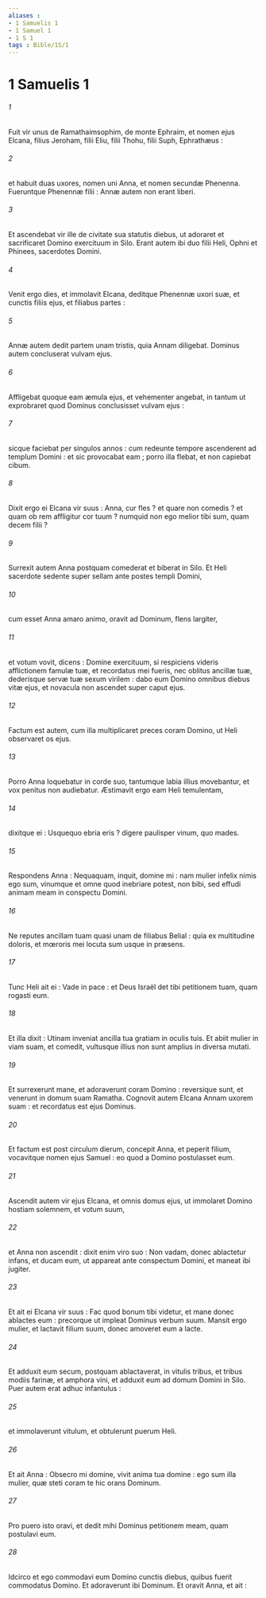 ```yaml
---
aliases : 
- 1 Samuelis 1
- 1 Samuel 1
- 1 S 1
tags : Bible/1S/1
---
```


# 1 Samuelis 1

###### 1
Fuit vir unus de Ramathaimsophim, de monte Ephraim, et nomen ejus Elcana, filius Jeroham, filii Eliu, filii Thohu, filii Suph, Ephrathæus :
###### 2
et habuit duas uxores, nomen uni Anna, et nomen secundæ Phenenna. Fueruntque Phenennæ filii : Annæ autem non erant liberi.
###### 3
Et ascendebat vir ille de civitate sua statutis diebus, ut adoraret et sacrificaret Domino exercituum in Silo. Erant autem ibi duo filii Heli, Ophni et Phinees, sacerdotes Domini.
###### 4
Venit ergo dies, et immolavit Elcana, deditque Phenennæ uxori suæ, et cunctis filiis ejus, et filiabus partes :
###### 5
Annæ autem dedit partem unam tristis, quia Annam diligebat. Dominus autem concluserat vulvam ejus.
###### 6
Affligebat quoque eam æmula ejus, et vehementer angebat, in tantum ut exprobraret quod Dominus conclusisset vulvam ejus :
###### 7
sicque faciebat per singulos annos : cum redeunte tempore ascenderent ad templum Domini : et sic provocabat eam ; porro illa flebat, et non capiebat cibum.
###### 8
Dixit ergo ei Elcana vir suus : Anna, cur fles ? et quare non comedis ? et quam ob rem affligitur cor tuum ? numquid non ego melior tibi sum, quam decem filii ?
###### 9
Surrexit autem Anna postquam comederat et biberat in Silo. Et Heli sacerdote sedente super sellam ante postes templi Domini,
###### 10
cum esset Anna amaro animo, oravit ad Dominum, flens largiter,
###### 11
et votum vovit, dicens : Domine exercituum, si respiciens videris afflictionem famulæ tuæ, et recordatus mei fueris, nec oblitus ancillæ tuæ, dederisque servæ tuæ sexum virilem : dabo eum Domino omnibus diebus vitæ ejus, et novacula non ascendet super caput ejus.
###### 12
Factum est autem, cum illa multiplicaret preces coram Domino, ut Heli observaret os ejus.
###### 13
Porro Anna loquebatur in corde suo, tantumque labia illius movebantur, et vox penitus non audiebatur. Æstimavit ergo eam Heli temulentam,
###### 14
dixitque ei : Usquequo ebria eris ? digere paulisper vinum, quo mades.
###### 15
Respondens Anna : Nequaquam, inquit, domine mi : nam mulier infelix nimis ego sum, vinumque et omne quod inebriare potest, non bibi, sed effudi animam meam in conspectu Domini.
###### 16
Ne reputes ancillam tuam quasi unam de filiabus Belial : quia ex multitudine doloris, et mœroris mei locuta sum usque in præsens.
###### 17
Tunc Heli ait ei : Vade in pace : et Deus Israël det tibi petitionem tuam, quam rogasti eum.
###### 18
Et illa dixit : Utinam inveniat ancilla tua gratiam in oculis tuis. Et abiit mulier in viam suam, et comedit, vultusque illius non sunt amplius in diversa mutati.
###### 19
Et surrexerunt mane, et adoraverunt coram Domino : reversique sunt, et venerunt in domum suam Ramatha. Cognovit autem Elcana Annam uxorem suam : et recordatus est ejus Dominus.
###### 20
Et factum est post circulum dierum, concepit Anna, et peperit filium, vocavitque nomen ejus Samuel : eo quod a Domino postulasset eum.
###### 21
Ascendit autem vir ejus Elcana, et omnis domus ejus, ut immolaret Domino hostiam solemnem, et votum suum,
###### 22
et Anna non ascendit : dixit enim viro suo : Non vadam, donec ablactetur infans, et ducam eum, ut appareat ante conspectum Domini, et maneat ibi jugiter.
###### 23
Et ait ei Elcana vir suus : Fac quod bonum tibi videtur, et mane donec ablactes eum : precorque ut impleat Dominus verbum suum. Mansit ergo mulier, et lactavit filium suum, donec amoveret eum a lacte.
###### 24
Et adduxit eum secum, postquam ablactaverat, in vitulis tribus, et tribus modiis farinæ, et amphora vini, et adduxit eum ad domum Domini in Silo. Puer autem erat adhuc infantulus :
###### 25
et immolaverunt vitulum, et obtulerunt puerum Heli.
###### 26
Et ait Anna : Obsecro mi domine, vivit anima tua domine : ego sum illa mulier, quæ steti coram te hic orans Dominum.
###### 27
Pro puero isto oravi, et dedit mihi Dominus petitionem meam, quam postulavi eum.
###### 28
Idcirco et ego commodavi eum Domino cunctis diebus, quibus fuerit commodatus Domino. Et adoraverunt ibi Dominum. Et oravit Anna, et ait :
